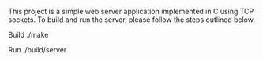 This project is a simple web server application implemented in C using TCP sockets. To build and run the server, please follow the steps outlined below.

Build
  ./make
  
Run
  ./build/server <PORT>

